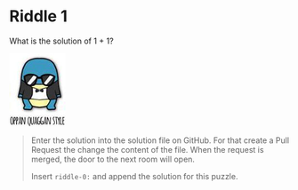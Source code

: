 # Riddle 1

What is the solution of 1 + 1?

![Test image](assets/test.jpg)

> Enter the solution into the solution file on GitHub.
For that create a Pull Request the change the content of the file.
When the request is merged, the door to the next room will open.
>
> Insert `riddle-0:` and append the solution for this puzzle.
